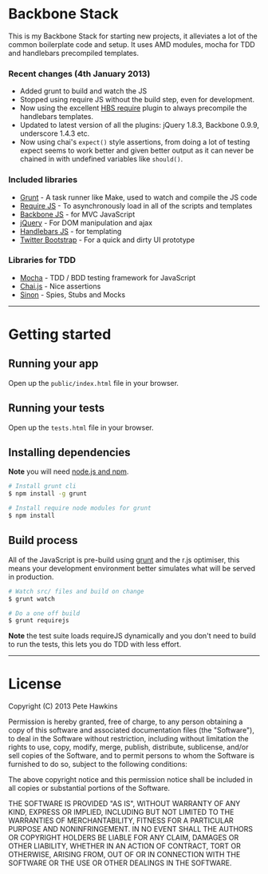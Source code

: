 # Backbone Stack

This is my Backbone Stack for starting new projects, it alleviates a lot of the common boilerplate code and setup. It uses AMD modules, mocha for TDD and handlebars precompiled templates.

### Recent changes (4th January 2013)

* Added grunt to build and watch the JS
* Stopped using require JS without the build step, even for development.
* Now using the excellent [HBS require](https://github.com/SlexAxton/require-handlebars-plugin) plugin to always precompile the handlebars templates.
* Updated to latest version of all the plugins: jQuery 1.8.3, Backbone 0.9.9, underscore 1.4.3 etc.
* Now using chai's `expect()` style assertions, from doing a lot of testing expect seems to work better and given better output as it can never be chained in with undefined variables like `should()`.

### Included libraries

* [Grunt](http://gruntjs.com/) - A task runner like Make, used to watch and compile the JS code
* [Require JS](http://requirejs.org/) - To asynchronously load in all of the scripts and templates
* [Backbone JS](http://documentcloud.github.com/backbone/) - for MVC JavaScript
* [jQuery](http://jquery.com/) - For DOM manipulation and ajax
* [Handlebars JS](http://handlebarsjs.com/) - for templating
* [Twitter Bootstrap](http://twitter.github.com/bootstrap/) - For a quick and dirty UI prototype

### Libraries for TDD

* [Mocha](http://visionmedia.github.com/mocha/) - TDD / BDD testing framework for JavaScript
* [Chai.js](http://chaijs.com/) - Nice assertions
* [Sinon](http://sinonjs.org/) - Spies, Stubs and Mocks

* * *

# Getting started

## Running your app

Open up the `public/index.html` file in your browser.

## Running your tests

Open up the `tests.html` file in your browser.

## Installing dependencies

**Note** you will need [node.js and npm](http://nodejs.org).

```sh
# Install grunt cli
$ npm install -g grunt

# Install require node modules for grunt
$ npm install
```

## Build process

All of the JavaScript is pre-build using [grunt](http://gruntjs.com/) and the r.js optimiser, this means your development environment better simulates what will be served in production.

```sh
# Watch src/ files and build on change
$ grunt watch

# Do a one off build
$ grunt requirejs
```

**Note** the test suite loads requireJS dynamically and you don't need to build to run the tests, this lets you do TDD with less effort.

* * *

# License

Copyright (C) 2013 Pete Hawkins

Permission is hereby granted, free of charge, to any person obtaining a copy of this software and associated documentation files (the "Software"), to deal in the Software without restriction, including without limitation the rights to use, copy, modify, merge, publish, distribute, sublicense, and/or sell copies of the Software, and to permit persons to whom the Software is furnished to do so, subject to the following conditions:

The above copyright notice and this permission notice shall be included in all copies or substantial portions of the Software.

THE SOFTWARE IS PROVIDED "AS IS", WITHOUT WARRANTY OF ANY KIND, EXPRESS OR IMPLIED, INCLUDING BUT NOT LIMITED TO THE WARRANTIES OF MERCHANTABILITY, FITNESS FOR A PARTICULAR PURPOSE AND NONINFRINGEMENT. IN NO EVENT SHALL THE AUTHORS OR COPYRIGHT HOLDERS BE LIABLE FOR ANY CLAIM, DAMAGES OR OTHER LIABILITY, WHETHER IN AN ACTION OF CONTRACT, TORT OR OTHERWISE, ARISING FROM, OUT OF OR IN CONNECTION WITH THE SOFTWARE OR THE USE OR OTHER DEALINGS IN THE SOFTWARE.